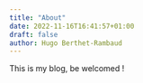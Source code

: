 ```yaml
---
title: "About"
date: 2022-11-16T16:41:57+01:00
draft: false
author: Hugo Berthet-Rambaud
---
```


This is my blog, be welcomed !
